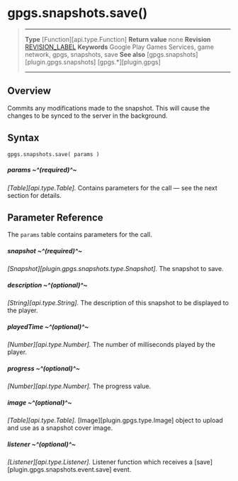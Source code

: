 # gpgs.snapshots.save()

> --------------------- ------------------------------------------------------------------------------------------
> __Type__              [Function][api.type.Function]
> __Return value__      none
> __Revision__          [REVISION_LABEL](REVISION_URL)
> __Keywords__          Google Play Games Services, game network, gpgs, snapshots, save
> __See also__          [gpgs.snapshots][plugin.gpgs.snapshots]
>                       [gpgs.*][plugin.gpgs]
> --------------------- ------------------------------------------------------------------------------------------

## Overview

Commits any modifications made to the snapshot. This will cause the changes to be synced to the server in the background.

## Syntax

	gpgs.snapshots.save( params )

##### params ~^(required)^~
_[Table][api.type.Table]._ Contains parameters for the call &mdash; see the next section for details.

## Parameter Reference

The `params` table contains parameters for the call.

##### snapshot ~^(required)^~
_[Snapshot][plugin.gpgs.snapshots.type.Snapshot]._ The snapshot to save.

##### description ~^(optional)^~
_[String][api.type.String]._ The description of this snapshot to be displayed to the player.

##### playedTime ~^(optional)^~
_[Number][api.type.Number]._ The number of milliseconds played by the player.

##### progress ~^(optional)^~
_[Number][api.type.Number]._ The progress value.

##### image ~^(optional)^~
_[Table][api.type.Table]._ [Image][plugin.gpgs.type.Image] object to upload and use as a snapshot cover image.

##### listener ~^(optional)^~
_[Listener][api.type.Listener]._ Listener function which receives a [save][plugin.gpgs.snapshots.event.save] event.